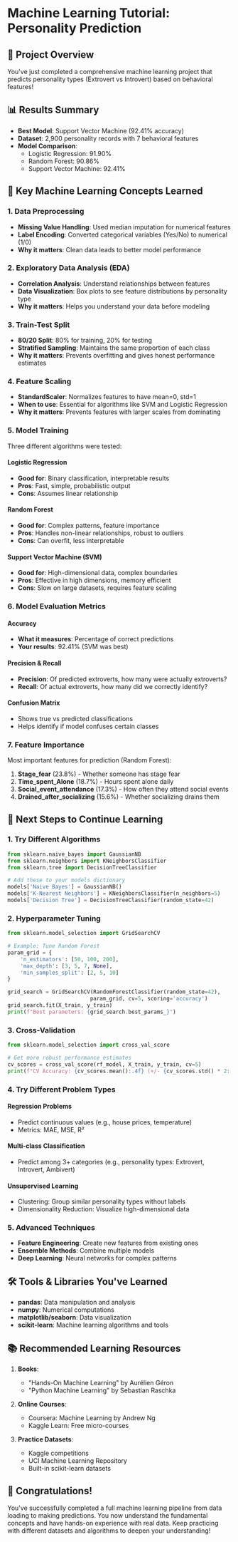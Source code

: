 # Machine Learning Tutorial: Personality Prediction

## 🎯 Project Overview
You've just completed a comprehensive machine learning project that predicts personality types (Extrovert vs Introvert) based on behavioral features!

## 📊 Results Summary
- **Best Model**: Support Vector Machine (92.41% accuracy)
- **Dataset**: 2,900 personality records with 7 behavioral features
- **Model Comparison**:
  - Logistic Regression: 91.90%
  - Random Forest: 90.86%
  - Support Vector Machine: 92.41%

## 🧠 Key Machine Learning Concepts Learned

### 1. **Data Preprocessing**
- **Missing Value Handling**: Used median imputation for numerical features
- **Label Encoding**: Converted categorical variables (Yes/No) to numerical (1/0)
- **Why it matters**: Clean data leads to better model performance

### 2. **Exploratory Data Analysis (EDA)**
- **Correlation Analysis**: Understand relationships between features
- **Data Visualization**: Box plots to see feature distributions by personality type
- **Why it matters**: Helps you understand your data before modeling

### 3. **Train-Test Split**
- **80/20 Split**: 80% for training, 20% for testing
- **Stratified Sampling**: Maintains the same proportion of each class
- **Why it matters**: Prevents overfitting and gives honest performance estimates

### 4. **Feature Scaling**
- **StandardScaler**: Normalizes features to have mean=0, std=1
- **When to use**: Essential for algorithms like SVM and Logistic Regression
- **Why it matters**: Prevents features with larger scales from dominating

### 5. **Model Training**
Three different algorithms were tested:

#### **Logistic Regression**
- **Good for**: Binary classification, interpretable results
- **Pros**: Fast, simple, probabilistic output
- **Cons**: Assumes linear relationship

#### **Random Forest**
- **Good for**: Complex patterns, feature importance
- **Pros**: Handles non-linear relationships, robust to outliers
- **Cons**: Can overfit, less interpretable

#### **Support Vector Machine (SVM)**
- **Good for**: High-dimensional data, complex boundaries
- **Pros**: Effective in high dimensions, memory efficient
- **Cons**: Slow on large datasets, requires feature scaling

### 6. **Model Evaluation Metrics**

#### **Accuracy**
- **What it measures**: Percentage of correct predictions
- **Your results**: 92.41% (SVM was best)

#### **Precision & Recall**
- **Precision**: Of predicted extroverts, how many were actually extroverts?
- **Recall**: Of actual extroverts, how many did we correctly identify?

#### **Confusion Matrix**
- Shows true vs predicted classifications
- Helps identify if model confuses certain classes

### 7. **Feature Importance**
Most important features for prediction (Random Forest):
1. **Stage_fear** (23.8%) - Whether someone has stage fear
2. **Time_spent_Alone** (18.7%) - Hours spent alone daily
3. **Social_event_attendance** (17.3%) - How often they attend social events
4. **Drained_after_socializing** (15.6%) - Whether socializing drains them

## 🚀 Next Steps to Continue Learning

### 1. **Try Different Algorithms**
```python
from sklearn.naive_bayes import GaussianNB
from sklearn.neighbors import KNeighborsClassifier
from sklearn.tree import DecisionTreeClassifier

# Add these to your models dictionary
models['Naive Bayes'] = GaussianNB()
models['K-Nearest Neighbors'] = KNeighborsClassifier(n_neighbors=5)
models['Decision Tree'] = DecisionTreeClassifier(random_state=42)
```

### 2. **Hyperparameter Tuning**
```python
from sklearn.model_selection import GridSearchCV

# Example: Tune Random Forest
param_grid = {
    'n_estimators': [50, 100, 200],
    'max_depth': [3, 5, 7, None],
    'min_samples_split': [2, 5, 10]
}

grid_search = GridSearchCV(RandomForestClassifier(random_state=42), 
                          param_grid, cv=5, scoring='accuracy')
grid_search.fit(X_train, y_train)
print(f"Best parameters: {grid_search.best_params_}")
```

### 3. **Cross-Validation**
```python
from sklearn.model_selection import cross_val_score

# Get more robust performance estimates
cv_scores = cross_val_score(rf_model, X_train, y_train, cv=5)
print(f"CV Accuracy: {cv_scores.mean():.4f} (+/- {cv_scores.std() * 2:.4f})")
```

### 4. **Try Different Problem Types**

#### **Regression Problems**
- Predict continuous values (e.g., house prices, temperature)
- Metrics: MAE, MSE, R²

#### **Multi-class Classification**
- Predict among 3+ categories (e.g., personality types: Extrovert, Introvert, Ambivert)

#### **Unsupervised Learning**
- Clustering: Group similar personality types without labels
- Dimensionality Reduction: Visualize high-dimensional data

### 5. **Advanced Techniques**
- **Feature Engineering**: Create new features from existing ones
- **Ensemble Methods**: Combine multiple models
- **Deep Learning**: Neural networks for complex patterns

## 🛠️ Tools & Libraries You've Learned

- **pandas**: Data manipulation and analysis
- **numpy**: Numerical computations
- **matplotlib/seaborn**: Data visualization
- **scikit-learn**: Machine learning algorithms and tools

## 📚 Recommended Learning Resources

1. **Books**:
   - "Hands-On Machine Learning" by Aurélien Géron
   - "Python Machine Learning" by Sebastian Raschka

2. **Online Courses**:
   - Coursera: Machine Learning by Andrew Ng
   - Kaggle Learn: Free micro-courses

3. **Practice Datasets**:
   - Kaggle competitions
   - UCI Machine Learning Repository
   - Built-in scikit-learn datasets

## 🎉 Congratulations!

You've successfully completed a full machine learning pipeline from data loading to making predictions. You now understand the fundamental concepts and have hands-on experience with real data. Keep practicing with different datasets and algorithms to deepen your understanding!
